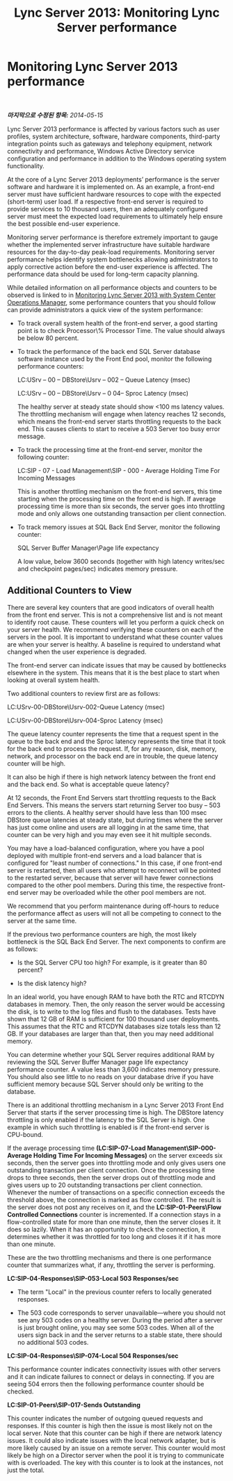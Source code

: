﻿---
title: 'Lync Server 2013: Monitoring Lync Server performance'
TOCTitle: Monitoring Lync Server 2013 performance
ms:assetid: 2acfd720-6120-4816-a2d4-30476bd5cd0e
ms:mtpsurl: https://technet.microsoft.com/ko-kr/library/Dn720910(v=OCS.15)
ms:contentKeyID: 62240112
ms.date: 08/10/2015
mtps_version: v=OCS.15
ms.translationtype: HT
---

# Monitoring Lync Server 2013 performance

 

_**마지막으로 수정된 항목:** 2014-05-15_

Lync Server 2013 performance is affected by various factors such as user profiles, system architecture, software, hardware components, third-party integration points such as gateways and telephony equipment, network connectivity and performance, Windows Active Directory service configuration and performance in addition to the Windows operating system functionality.

At the core of a Lync Server 2013 deployments’ performance is the server software and hardware it is implemented on. As an example, a front-end server must have sufficient hardware resources to cope with the expected (short-term) user load. If a respective front-end server is required to provide services to 10 thousand users, then an adequately configured server must meet the expected load requirements to ultimately help ensure the best possible end-user experience.

Monitoring server performance is therefore extremely important to gauge whether the implemented server infrastructure have suitable hardware resources for the day-to-day peak-load requirements. Monitoring server performance helps identify system bottlenecks allowing administrators to apply corrective action before the end-user experience is affected. The performance data should be used for long-term capacity planning.

While detailed information on all performance objects and counters to be observed is linked to in [Monitoring Lync Server 2013 with System Center Operations Manager](lync-server-2013-monitoring-lync-server-with-system-center-operations-manager.md), some performance counters that you should follow can provide administrators a quick view of the system performance:

  - To track overall system health of the front-end server, a good starting point is to check Processor\\% Processor Time. The value should always be below 80 percent.

  - To track the performance of the back end SQL Server database software instance used by the Front End pool, monitor the following performance counters:
    
    LC:USrv – 00 – DBStore\\Usrv – 002 – Queue Latency (msec)
    
    LC:USrv – 00 – DBStore\\Usrv – 0 04– Sproc Latency (msec)
    
    The healthy server at steady state should show \<100 ms latency values. The throttling mechanism will engage when latency reaches 12 seconds, which means the front-end server starts throttling requests to the back end. This causes clients to start to receive a 503 Server too busy error message.

  - To track the processing time at the front-end server, monitor the following counter:
    
    LC:SIP - 07 - Load Management\\SIP - 000 - Average Holding Time For Incoming Messages
    
    This is another throttling mechanism on the front-end servers, this time starting when the processing time on the front end is high. If average processing time is more than six seconds, the server goes into throttling mode and only allows one outstanding transaction per client connection.

  - To track memory issues at SQL Back End Server, monitor the following counter:
    
    SQL Server Buffer Manager\\Page life expectancy
    
    A low value, below 3600 seconds (together with high latency writes/sec and checkpoint pages/sec) indicates memory pressure.

## Additional Counters to View

There are several key counters that are good indicators of overall health from the front end server. This is not a comprehensive list and is not meant to identify root cause. These counters will let you perform a quick check on your server health. We recommend verifying these counters on each of the servers in the pool. It is important to understand what these counter values are when your server is healthy. A baseline is required to understand what changed when the user experience is degraded.

The front-end server can indicate issues that may be caused by bottlenecks elsewhere in the system. This means that it is the best place to start when looking at overall system health.

Two additional counters to review first are as follows:

LC:USrv-00-DBStore\\Usrv-002-Queue Latency (msec)

LC:USrv-00-DBStore\\Usrv-004-Sproc Latency (msec)

The queue latency counter represents the time that a request spent in the queue to the back end and the Sproc latency represents the time that it took for the back end to process the request. If, for any reason, disk, memory, network, and processor on the back end are in trouble, the queue latency counter will be high.

It can also be high if there is high network latency between the front end and the back end. So what is acceptable queue latency?

At 12 seconds, the Front End Servers start throttling requests to the Back End Servers. This means the servers start returning Server too busy – 503 errors to the clients. A healthy server should have less than 100 msec DBStore queue latencies at steady state, but during times where the server has just come online and users are all logging in at the same time, that counter can be very high and you may even see it hit multiple seconds.

You may have a load-balanced configuration, where you have a pool deployed with multiple front-end servers and a load balancer that is configured for "least number of connections." In this case, if one front-end server is restarted, then all users who attempt to reconnect will be pointed to the restarted server, because that server will have fewer connections compared to the other pool members. During this time, the respective front-end server may be overloaded while the other pool members are not.

We recommend that you perform maintenance during off-hours to reduce the performance affect as users will not all be competing to connect to the server at the same time.

If the previous two performance counters are high, the most likely bottleneck is the SQL Back End Server. The next components to confirm are as follows:

  - Is the SQL Server CPU too high? For example, is it greater than 80 percent?

  - Is the disk latency high?

In an ideal world, you have enough RAM to have both the RTC and RTCDYN databases in memory. Then, the only reason the server would be accessing the disk, is to write to the log files and flush to the databases. Tests have shown that 12 GB of RAM is sufficient for 100 thousand user deployments. This assumes that the RTC and RTCDYN databases size totals less than 12 GB. If your databases are larger than that, then you may need additional memory.

You can determine whether your SQL Server requires additional RAM by reviewing the SQL Server Buffer Manager page life expectancy performance counter. A value less than 3,600 indicates memory pressure. You should also see little to no reads on your database drive if you have sufficient memory because SQL Server should only be writing to the database.

There is an additional throttling mechanism in a Lync Server 2013 Front End Server that starts if the server processing time is high. The DBStore latency throttling is only enabled if the latency to the SQL Server is high. One example in which such throttling is enabled is if the front-end server is CPU-bound.

If the average processing time **(LC:SIP-07-Load Management\\SIP-000-Average Holding Time For Incoming Messages)** on the server exceeds six seconds, then the server goes into throttling mode and only gives users one outstanding transaction per client connection. Once the processing time drops to three seconds, then the server drops out of throttling mode and gives users up to 20 outstanding transactions per client connection. Whenever the number of transactions on a specific connection exceeds the threshold above, the connection is marked as flow controlled. The result is the server does not post any receives on it, and the **LC:SIP-01-Peers\\Flow Controlled Connections** counter is incremented. If a connection stays in a flow-controlled state for more than one minute, then the server closes it. It does so lazily. When it has an opportunity to check the connection, it determines whether it was throttled for too long and closes it if it has more than one minute.

These are the two throttling mechanisms and there is one performance counter that summarizes what, if any, throttling the server is performing.

**LC:SIP-04-Responses\\SIP-053-Local 503 Responses/sec**

  - The term "Local" in the previous counter refers to locally generated responses.

  - The 503 code corresponds to server unavailable—where you should not see any 503 codes on a healthy server. During the period after a server is just brought online, you may see some 503 codes. When all of the users sign back in and the server returns to a stable state, there should no additional 503 codes.

**LC:SIP-04-Responses\\SIP-074-Local 504 Responses/sec**

This performance counter indicates connectivity issues with other servers and it can indicate failures to connect or delays in connecting. If you are seeing 504 errors then the following performance counter should be checked.

**LC:SIP-01-Peers\\SIP-017-Sends Outstanding**

This counter indicates the number of outgoing queued requests and responses. If this counter is high then the issue is most likely not on the local server. Note that this counter can be high if there are network latency issues. It could also indicate issues with the local network adapter, but is more likely caused by an issue on a remote server. This counter would most likely be high on a Director server when the pool it is trying to communicate with is overloaded. The key with this counter is to look at the instances, not just the total.

